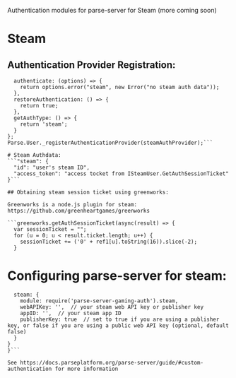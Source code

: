 Authentication modules for parse-server for Steam (more coming soon)

# Steam

## Authentication Provider Registration:

```steamAuthProvider = {
  authenticate: (options) => {
    return options.error("steam", new Error("no steam auth data"));
  },
  restoreAuthentication: () => {
    return true;
  },
  getAuthType: () => {
    return 'steam';
  }
};
Parse.User._registerAuthenticationProvider(steamAuthProvider);```

# Steam Authdata:
```"steam": {
  "id": "user's steam ID",
  "access_token": "access tocket from ISteamUser.GetAuthSessionTicket"
}```

## Obtaining steam session ticket using greenworks:

Greenworks is a node.js plugin for steam:
https://github.com/greenheartgames/greenworks

```greenworks.getAuthSessionTicket(async(result) => {  
  var sessionTicket = "";
  for (u = 0; u < result.ticket.length; u++) {
    sessionTicket += ('0' + ref1[u].toString(16)).slice(-2);
  }
```


# Configuring parse-server for steam:

```auth: {
  steam: {
    module: require('parse-server-gaming-auth').steam,
    webAPIKey: '',  // your steam web API key or publisher key
    appID: '',  // your steam app ID
    publisherKey: true  // set to true if you are using a publisher key, or false if you are using a public web API key (optional, default false)
  }
}
}```

See https://docs.parseplatform.org/parse-server/guide/#custom-authentication for more information 